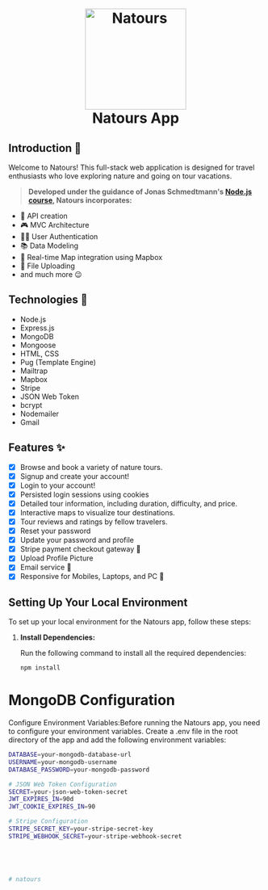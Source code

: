 <h1 align="center">
  <a href="https://natours-api-z82r.onrender.com/"><img src="https://github.com/lgope/Natours/blob/master/public/img/logo-green-round.png" alt="Natours" width="200"></a>
  <br>
  Natours App
</h1>

## Introduction 🌟

Welcome to Natours! This full-stack web application is designed for travel enthusiasts who love exploring nature and going on tour vacations.

> **Developed under the guidance of Jonas Schmedtmann's [Node.js course](https://www.udemy.com/course/nodejs-express-mongodb-bootcamp/), Natours incorporates:**
- 📃 API creation
- 🎮 MVC Architecture
- 👩‍💻 User Authentication
- 📚 Data Modeling
- 🤳 Real-time Map integration using Mapbox
- 📌 File Uploading
- and much more 😉

## Technologies 🚀

- Node.js
- Express.js
- MongoDB
- Mongoose
- HTML, CSS
- Pug (Template Engine)
- Mailtrap
- Mapbox
- Stripe
- JSON Web Token
- bcrypt
- Nodemailer
- Gmail

## Features ✨

- [x] Browse and book a variety of nature tours.
- [x] Signup and create your account!
- [x] Login to your account!
- [x] Persisted login sessions using cookies
- [x] Detailed tour information, including duration, difficulty, and price.
- [x] Interactive maps to visualize tour destinations.
- [x] Tour reviews and ratings by fellow travelers.
- [x] Reset your password
- [x] Update your password and profile
- [x] Stripe payment checkout gateway 💸
- [x] Upload Profile Picture
- [x] Email service 📨
- [x] Responsive for Mobiles, Laptops, and PC 📱

## Setting Up Your Local Environment

To set up your local environment for the Natours app, follow these steps:

1. **Install Dependencies:**

   Run the following command to install all the required dependencies:
   
   ```bash
   npm install


# MongoDB Configuration
Configure Environment Variables:Before running the Natours app, you need to configure your environment variables.
Create a 
.env file in the root directory of the app and add the following environment variables:
```bash
DATABASE=your-mongodb-database-url
USERNAME=your-mongodb-username
DATABASE_PASSWORD=your-mongodb-password

# JSON Web Token Configuration
SECRET=your-json-web-token-secret
JWT_EXPIRES_IN=90d
JWT_COOKIE_EXPIRES_IN=90

# Stripe Configuration
STRIPE_SECRET_KEY=your-stripe-secret-key
STRIPE_WEBHOOK_SECRET=your-stripe-webhook-secret





#   n a t o u r s  
 